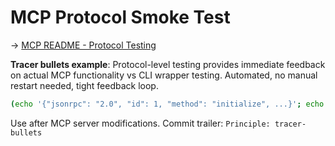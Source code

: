 # MCP Protocol Smoke Test

→ [MCP README - Protocol Testing](~/ppv/pillars/dotfiles/mcp/README.md#protocol-testing)

**Tracer bullets example**: Protocol-level testing provides immediate feedback on actual MCP functionality vs CLI wrapper testing. Automated, no manual restart needed, tight feedback loop.

```bash
(echo '{"jsonrpc": "2.0", "id": 1, "method": "initialize", ...}'; echo '{"jsonrpc": "2.0", "method": "notifications/initialized"}'; echo '{"jsonrpc": "2.0", "id": 2, "method": "tools/list"}') | .venv/bin/python -m mcp_server_git -r .
```

Use after MCP server modifications. Commit trailer: `Principle: tracer-bullets`
